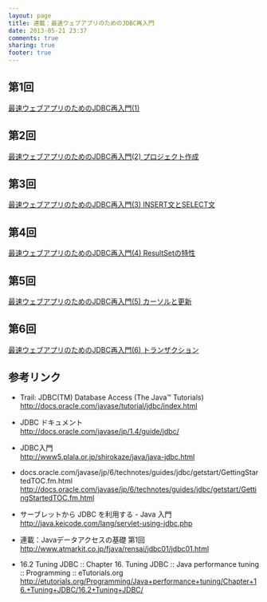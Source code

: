 ```yaml
---
layout: page
title: 連載：最速ウェブアプリのためのJDBC再入門
date: 2013-05-21 23:37
comments: true
sharing: true
footer: true
---
```


## 第1回

[最速ウェブアプリのためのJDBC再入門(1)](/blog/2013/05/21/dig-into-jdbc/)

## 第2回

[最速ウェブアプリのためのJDBC再入門(2) プロジェクト作成](/blog/2013/05/23/dig-into-jdbc-2-create-project/)

## 第3回

[最速ウェブアプリのためのJDBC再入門(3) INSERT文とSELECT文](/blog/2013/05/24/dig-into-jdbc-3/)

## 第4回

[最速ウェブアプリのためのJDBC再入門(4) ResultSetの特性](/blog/2013/05/27/dig-into-jdbc-4/)

## 第5回

[最速ウェブアプリのためのJDBC再入門(5) カーソルと更新](/blog/2013/05/28/dig-into-jdbc-5/)

## 第6回

[最速ウェブアプリのためのJDBC再入門(6) トランザクション](/blog/2013/05/29/dig-into-jdbc-6/)

## 参考リンク

* Trail: JDBC(TM) Database Access (The Java™ Tutorials)  
http://docs.oracle.com/javase/tutorial/jdbc/index.html

* JDBC ドキュメント  
http://docs.oracle.com/javase/jp/1.4/guide/jdbc/

* JDBC入門  
http://www5.plala.or.jp/shirokaze/java/java-jdbc.html

* docs.oracle.com/javase/jp/6/technotes/guides/jdbc/getstart/GettingStartedTOC.fm.html  
http://docs.oracle.com/javase/jp/6/technotes/guides/jdbc/getstart/GettingStartedTOC.fm.html

* サーブレットから JDBC を利用する - Java 入門  
http://java.keicode.com/lang/servlet-using-jdbc.php

* 連載：Javaデータアクセスの基礎 第1回  
http://www.atmarkit.co.jp/fjava/rensai/jdbc01/jdbc01.html

* 16.2 Tuning JDBC :: Chapter 16. Tuning JDBC :: Java performance tuning :: Programming :: eTutorials.org  
http://etutorials.org/Programming/Java+performance+tuning/Chapter+16.+Tuning+JDBC/16.2+Tuning+JDBC/


